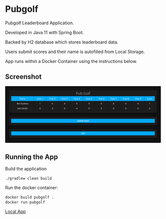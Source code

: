 # Pubgolf
Pubgolf Leaderboard Application.

Developed in Java 11 with Spring Boot.

Backed by H2 database which stores leaderboard data.

Users submit scores and their name is autofilled from Local Storage.

App runs within a Docker Container using the instructions below.

## Screenshot
![alt text](docs/pubgolf.png?raw=true "PubGolf")

## Running the App
Build the application

```
./gradlew clean build
```

Run the docker container:

```
docker build pubgolf .
docker run pubgolf
```


[Local App](http://localhost/)
